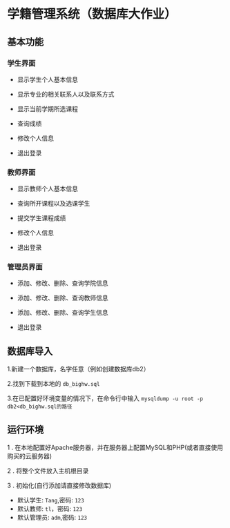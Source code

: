 # 学籍管理系统（数据库大作业）
## 基本功能
### 学生界面
* 显示学生个人基本信息

* 显示专业的相关联系人以及联系方式

* 显示当前学期所选课程

* 查询成绩

* 修改个人信息

* 退出登录

### 教师界面
* 显示教师个人基本信息

* 查询所开课程以及选课学生

* 提交学生课程成绩

* 修改个人信息

* 退出登录

### 管理员界面
* 添加、修改、删除、查询学院信息

* 添加、修改、删除、查询教师信息

* 添加、修改、删除、查询学生信息

* 退出登录

 
## 数据库导入

1.新建一个数据库，名字任意（例如创建数据库db2）

2.找到下载到本地的  ```db_bighw.sql```

3.在已配置好环境变量的情况下，在命令行中输入 ```mysqldump -u root -p db2<db_bighw.sql的路径```

## 运行环境
1 . 在本地配置好Apache服务器，并在服务器上配置MySQL和PHP(或者直接使用购买的云服务器)

2 . 将整个文件放入主机根目录

3 . 初始化(自行添加请直接修改数据库)
  
   * 默认学生: ```Tang```,密码: ```123```
   * 默认教师: ```tl```，密码: ```123```
   * 默认管理员: ```adm```,密码: ```123```
